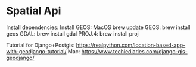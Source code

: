 # Spatial Api


Install dependencies:
Install GEOS:
MacOS
brew update
GEOS: brew install geos
GDAL: brew install gdal 
PROJ.4: brew install proj

Tutorial for Django+Postgis:
https://realpython.com/location-based-app-with-geodjango-tutorial/
Mac:
https://www.techiediaries.com/django-gis-geodjango/